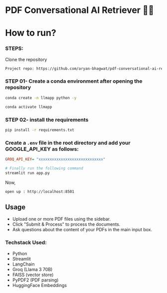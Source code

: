 # PDF Conversational AI Retriever 💁💬


# How to run?
### STEPS:

Clone the repository

```bash
Project repo: https://github.com/aryan-bhagwat/pdf-conversational-ai-retriever.git
```

### STEP 01- Create a conda environment after opening the repository

```bash
conda create -n llmapp python -y
```

```bash
conda activate llmapp
```


### STEP 02- install the requirements
```bash
pip install -r requirements.txt
```

### Create a `.env` file in the root directory and add your GOOGLE_API_KEY as follows:

```ini
GROQ_API_KEY= "xxxxxxxxxxxxxxxxxxxxxxxxxxxxx"
```


```bash
# Finally run the following command
streamlit run app.py
```

Now,
```bash
open up : http://localhost:8501
```

## Usage
- Upload one or more PDF files using the sidebar.
- Click "Submit & Process" to process the documents.
- Ask questions about the content of your PDFs in the main input box.

### Techstack Used:

- Python
- Streamlit
- LangChain
- Groq (Llama 3 70B)
- FAISS (vector store)
- PyPDF2 (PDF parsing)
- HuggingFace Embeddings